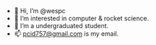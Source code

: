 - 👋 Hi, I’m @wespc
- 👀 I’m interested in computer & rocket science.
- 🌱 I’m a undergraduated student.
- 📫  pcid757@gmail.com is my email.

<!---
wespc/wespc is a ✨ special ✨ repository because its `README.md` (this file) appears on your GitHub profile.
You can click the Preview link to take a look at your changes.
--->
